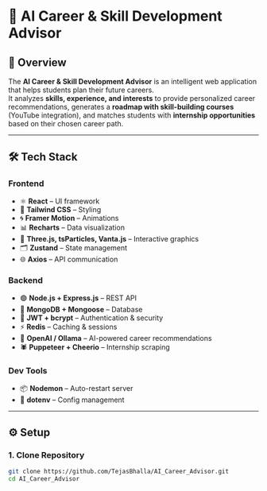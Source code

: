 # 🚀 AI Career & Skill Development Advisor

## 📌 Overview
The **AI Career & Skill Development Advisor** is an intelligent web application that helps students plan their future careers.  
It analyzes **skills, experience, and interests** to provide personalized career recommendations, generates a **roadmap with skill-building courses** (YouTube integration), and matches students with **internship opportunities** based on their chosen career path.

---

## 🛠️ Tech Stack

### Frontend
- ⚛️ **React** – UI framework  
- 🎨 **Tailwind CSS** – Styling  
- 🌀 **Framer Motion** – Animations  
- 📊 **Recharts** – Data visualization  
- 🌌 **Three.js, tsParticles, Vanta.js** – Interactive graphics  
- 🗂️ **Zustand** – State management  
- 🌐 **Axios** – API communication  

### Backend
- 🟢 **Node.js + Express.js** – REST API  
- 🍃 **MongoDB + Mongoose** – Database  
- 🔑 **JWT + bcrypt** – Authentication & security  
- ⚡ **Redis** – Caching & sessions  
- 🤖 **OpenAI / Ollama** – AI-powered career recommendations  
- 🕷️ **Puppeteer + Cheerio** – Internship scraping  

### Dev Tools
- 📦 **Nodemon** – Auto-restart server  
- 🔧 **dotenv** – Config management  

---

## ⚙️ Setup

### 1. Clone Repository
```bash
git clone https://github.com/TejasBhalla/AI_Career_Advisor.git
cd AI_Career_Advisor
